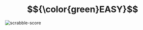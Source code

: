 # $${\color{green}EASY}$$
![scrabble-score](https://user-images.githubusercontent.com/65892342/230357144-22ef4cd1-dba3-462f-b5cf-f2c2918d3604.svg)
